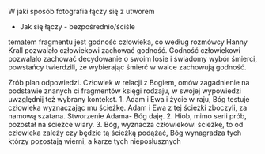 W jaki sposób fotografia łączy się z utworem
- Jak się łączy - bezpośrednio/ściśle

tematem fragmentu jest godność człowieka, co według rozmówcy Hanny Krall pozwalało człowiekowi zachować godność. 
	Godność człowiekowi pozwalało zachować decydowanie o swoim losie i świadomy wybór śmierci, powstańcy twierdzili, że wybierając śmierć w walce zachowują godność.

Zrób plan odpowiedzi. Człowiek w relacji z Bogiem, omów zagadnienie na podstawie znanych ci fragmentów księgi rodzaju, w swojej wypowiedzi uwzględnij też wybrany kontekst.
	1. Adam i Ewa i życie w raju, Bóg testuje człowieka wyznaczając mu ścieżkę. Adam i Ewa z tej ścieżki zboczyli, za namową szatana. Stworzenie Adama- Bóg daję. 
	2. Hiob, mimo serii prób, pozostał na ścieżce wiary.
	3. Bóg, wyznacza człowiekowi ścieżkę, to od człowieka zależy czy będzie tą ścieżką podążać, Bóg wynagradza tych którzy pozostają wierni, a karze tych nieposłusznych